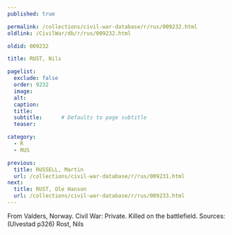 ```yaml
---
published: true

permalink: /collections/civil-war-database/r/rus/009232.html
oldlink: /CivilWar/db/r/rus/009232.html

oldid: 009232

title: RUST, Nils

pagelist:
  exclude: false
  order: 9232
  image: 
  alt:
  caption:
  title:
  subtitle:      # Defaults to page subtitle
  teaser:

category: 
  - R 
  - RUS

previous:
  title: RUSSELL, Martin
  url: /collections/civil-war-database/r/rus/009231.html  
next:
  title: RUST, Ole Hanson
  url: /collections/civil-war-database/r/rus/009233.html   
---
```

From Valders, Norway. Civil War: Private. Killed on the battlefield. Sources: (Ulvestad p326) &#147;Rost, Nils&#148;